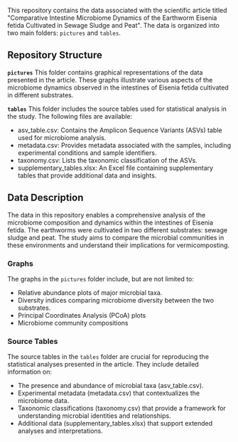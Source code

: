 This repository contains the data associated with the scientific article titled "Comparative Intestine Microbiome Dynamics of the Earthworm Eisenia fetida Cultivated in Sewage Sludge and Peat". The data is organized into two main folders: `pictures` and `tables`.

## Repository Structure
**`pictures`**
This folder contains graphical representations of the data presented in the article. These graphs illustrate various aspects of the microbiome dynamics observed in the intestines of Eisenia fetida cultivated in different substrates.

**`tables`**
This folder includes the source tables used for statistical analysis in the study. The following files are available:

* asv_table.csv: Contains the Amplicon Sequence Variants (ASVs) table used for microbiome analysis.
* metadata.csv: Provides metadata associated with the samples, including experimental conditions and sample identifiers.
* taxonomy.csv: Lists the taxonomic classification of the ASVs.
* supplementary_tables.xlsx: An Excel file containing supplementary tables that provide additional data and insights.

## Data Description
The data in this repository enables a comprehensive analysis of the microbiome composition and dynamics within the intestines of Eisenia fetida. The earthworms were cultivated in two different substrates: sewage sludge and peat. The study aims to compare the microbial communities in these environments and understand their implications for vermicomposting.

### Graphs
The graphs in the `pictures` folder include, but are not limited to:

* Relative abundance plots of major microbial taxa.
* Diversity indices comparing microbiome diversity between the two substrates.
* Principal Coordinates Analysis (PCoA) plots
* Microbiome community compositions

### Source Tables
The source tables in the `tables` folder are crucial for reproducing the statistical analyses presented in the article. They include detailed information on:

* The presence and abundance of microbial taxa (asv_table.csv).
* Experimental metadata (metadata.csv) that contextualizes the microbiome data.
* Taxonomic classifications (taxonomy.csv) that provide a framework for understanding microbial identities and relationships.
* Additional data (supplementary_tables.xlsx) that support extended analyses and interpretations.


  
